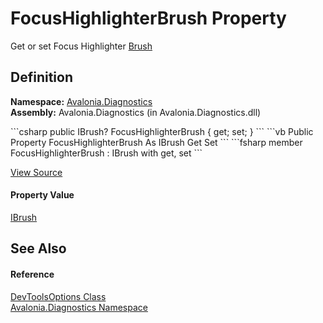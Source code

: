 # FocusHighlighterBrush Property


Get or set Focus Highlighter <a href="T_Avalonia_Media_Brush">Brush</a>



## Definition
**Namespace:** <a href="N_Avalonia_Diagnostics">Avalonia.Diagnostics</a>  
**Assembly:** Avalonia.Diagnostics (in Avalonia.Diagnostics.dll)

<Tabs groupId="api-code-preview">
<TabItem value="csharp" label="C#">
```csharp
public IBrush? FocusHighlighterBrush { get; set; }
```
</TabItem>
<TabItem value="vb" label="VB">
```vb
Public Property FocusHighlighterBrush As IBrush
	Get
	Set
```
</TabItem>
<TabItem value="fsharp" label="F#">
```fsharp
member FocusHighlighterBrush : IBrush with get, set
```
</TabItem>
</Tabs>



<a href="https://github.com/AvaloniaUI/Avalonia/tree/master/src/Avalonia.Diagnostics/Diagnostics/DevToolsOptions.cs#L54" title="View the source code">View Source</a>



#### Property Value
<a href="T_Avalonia_Media_IBrush">IBrush</a>

## See Also


#### Reference
<a href="T_Avalonia_Diagnostics_DevToolsOptions">DevToolsOptions Class</a>  
<a href="N_Avalonia_Diagnostics">Avalonia.Diagnostics Namespace</a>  

